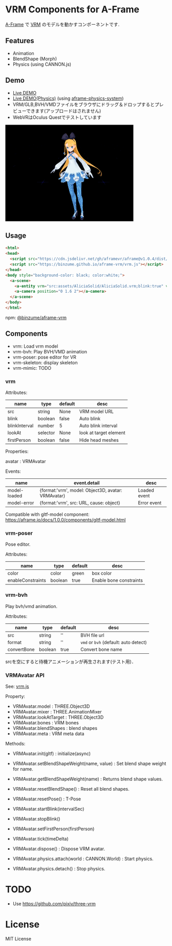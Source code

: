 # VRM Components for A-Frame

[A-Frame](https://aframe.io/) で [VRM](https://vrm.dev/) のモデルを動かすコンポーネントです.

## Features

- Animation
- BlendShape (Morph)
- Physics (using CANNON.js)

## Demo

- [Live DEMO](https://binzume.github.io/aframe-vrm/demo/)
- [Live DEMO(Physics)](https://binzume.github.io/aframe-vrm/demo/physics.html) (using [aframe-physics-system](https://github.com/n5ro/aframe-physics-system))
- VRM/GLB,BVH/VMDファイルをブラウザにドラッグ＆ドロップするとプレビューできます(アップロードはされません)
- WebVRはOculus Questでテストしています

![AliciaSolid](./demo/alicia1.gif)

## Usage

```html
<html>
<head>
  <script src="https://cdn.jsdelivr.net/gh/aframevr/aframe@v1.0.4/dist/aframe-master.min.js"></script>
  <script src="https://binzume.github.io/aframe-vrm/vrm.js"></script>
</head>
<body style="background-color: black; color:white;">
  <a-scene>
    <a-entity vrm="src:assets/AliciaSolid/AliciaSolid.vrm;blink:true" vrm-bvh="" rotation="0 180 0"></a-entity>
    <a-camera position="0 1.6 2"></a-camera>
  </a-scene>
</body>
</html>
```

npm: [@binzume/aframe-vrm](https://www.npmjs.com/package/@binzume/aframe-vrm)

## Components

- vrm: Load vrm model
- vrm-bvh: Play BVH/VMD animation
- vrm-poser: pose editor for VR
- vrm-skeleton: display skeleton
- vrm-mimic: TODO

### vrm

Attributes:

| name          | type     | default | desc |
| ------------- | -------- | ------- | ---- |
| src           | string   | None    | VRM model URL |
| blink         | boolean  | false   | Auto blink |
| blinkInterval | number   | 5       | Auto blink interval |
| lookAt        | selector | None    | look at target element |
| firstPerson   | boolean  | false   | Hide head meshes |

Properties:

avatar : VRMAvatar

Events:

| name         | event.detail | desc |
| ------------ | ------------ | ---- |
| model-loaded | {format:'vrm', model: Object3D, avatar: VRMAvatar} | Loaded event |
| model-error  | {format:'vrm', src: URL, cause: object} | Error event |

Compatible with gltf-model component: https://aframe.io/docs/1.0.0/components/gltf-model.html

### vrm-poser

Pose editor.

Attributes:

| name              | type    | default | desc        |
| ----------------- | ------- | ------- | ----------- |
| color             | color   | green   | box color   |
| enableConstraints | boolean | true    | Enable bone constraints |

### vrm-bvh

Play bvh/vmd animation.

Attributes:

| name        | type     | default | desc |
| ----------- | -------- | ------- | ---- |
| src         | string   | ''      | BVH file url |
| format      | string   | ''      | `vmd` or `bvh` (default: auto detect) |
| convertBone | boolean  | true    | Convert bone name |

srcを空にすると待機アニメーションが再生されます(テスト用)．

### VRMAvatar API

See: [vrm.js](vrm.js)

Property:

- VRMAvatar.model : THREE.Object3D
- VRMAvatar.mixer : THREE.AnimationMixer
- VRMAvatar.lookAtTarget : THREE.Object3D
- VRMAvatar.bones : VRM bones
- VRMAvatar.blendShapes : blend shapes
- VRMAvatar.meta : VRM meta data

Methods:

- VRMAvatar.init(gltf) : initialize(async)
- VRMAvatar.setBlendShapeWeight(name, value) : Set blend shape weight for name.
- VRMAvatar.getBlendShapeWeight(name) : Returns blend shape values.
- VRMAvatar.resetBlendShape() : Reset all blend shapes.
- VRMAvatar.resetPose() : T-Pose
- VRMAvatar.startBlink(intervalSec)
- VRMAvatar.stopBlink()
- VRMAvatar.setFirstPerson(firstPerson)
- VRMAvatar.tick(timeDelta)
- VRMAvatar.dispose() : Dispose VRM avatar.

- VRMAvatar.physics.attach(world : CANNON.World) : Start physics.
- VRMAvatar.physics.detach() : Stop physics.

# TODO

- Use https://github.com/pixiv/three-vrm

# License

MIT License

